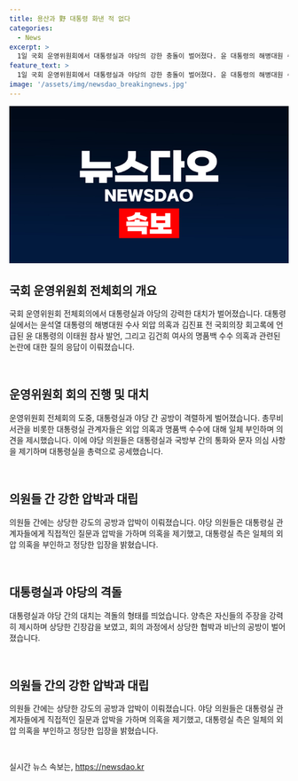 ```yaml
---
title: 용산과 野 대통령 화낸 적 없다
categories:
  - News
excerpt: >
  1일 국회 운영위원회에서 대통령실과 야당의 강한 충돌이 벌어졌다. 윤 대통령의 해병대원 수사 외압 의혹과 이태원 참사 발언, 명품백 수수 의혹에 대한 토론이 치열하게 진행되었으며, 대통령실의 참모와 야당 의원들 간에 강한 고성과 삿대질이 이뤄졌다. 대통령실은 외압 의혹을 부인하고, 명품백 관련하여는 녹취와 촬영을 비판했으며, 회의에서 여야 간 강한 갈등이 빚어졌다. 야당 의원들은 통화와 문자 교환에 대한 의구심을 피력했고, 대통령실은 이를 부정하며 갈등을 격화시켰다.
feature_text: >
  1일 국회 운영위원회에서 대통령실과 야당의 강한 충돌이 벌어졌다. 윤 대통령의 해병대원 수사 외압 의혹과 이태원 참사 발언, 명품백 수수 의혹에 대한 토론이 치열하게 진행되었으며, 대통령실의 참모와 야당 의원들 간에 강한 고성과 삿대질이 이뤄졌다. 대통령실은 외압 의혹을 부인하고, 명품백 관련하여는 녹취와 촬영을 비판했으며, 회의에서 여야 간 강한 갈등이 빚어졌다. 야당 의원들은 통화와 문자 교환에 대한 의구심을 피력했고, 대통령실은 이를 부정하며 갈등을 격화시켰다.
image: '/assets/img/newsdao_breakingnews.jpg'
---
```


<p><img src="/assets/img/newsdao_breakingnews.jpg" alt="pcversion 속보" /></p>

<h2 data-ke-size="size26">국회 운영위원회 전체회의 개요</h2>

<p>국회 운영위원회 전체회의에서 대통령실과 야당의 강력한 대치가 벌어졌습니다. 대통령실에서는 윤석열 대통령의 해병대원 수사 외압 의혹과 김진표 전 국회의장 회고록에 언급된 윤 대통령의 이태원 참사 발언, 그리고 김건희 여사의 명품백 수수 의혹과 관련된 논란에 대한 질의 응답이 이뤄졌습니다.</p>

<p data-ke-size="size16">&nbsp;</p>

<h2 data-ke-size="size26">운영위원회 회의 진행 및 대치</h2>

<p>운영위원회 전체회의 도중, 대통령실과 야당 간 공방이 격렬하게 벌어졌습니다. 총무비서관을 비롯한 대통령실 관계자들은 외압 의혹과 명품백 수수에 대해 일체 부인하며 의견을 제시했습니다. 이에 야당 의원들은 대통령실과 국방부 간의 통화와 문자 의심 사항을 제기하며 대통령실을 총력으로 공세했습니다.</p>

<p data-ke-size="size16">&nbsp;</p>

<h2 data-ke-size="size26">의원들 간 강한 압박과 대립</h2>

<p>의원들 간에는 상당한 강도의 공방과 압박이 이뤄졌습니다. 야당 의원들은 대통령실 관계자들에게 직접적인 질문과 압박을 가하며 의혹을 제기했고, 대통령실 측은 일체의 외압 의혹을 부인하고 정당한 입장을 밝혔습니다.</p>

<p data-ke-size="size16">&nbsp;</p>

<h2 data-ke-size="size26">대통령실과 야당의 격돌</h2>

<p>대통령실과 야당 간의 대치는 격돌의 형태를 띄었습니다. 양측은 자신들의 주장을 강력히 제시하며 상당한 긴장감을 보였고, 회의 과정에서 상당한 협박과 비난의 공방이 벌어졌습니다.</p>

<p data-ke-size="size16">&nbsp;</p>

<h2 data-ke-size="size26">의원들 간의 강한 압박과 대립</h2>

<p>의원들 간에는 상당한 강도의 공방과 압박이 이뤄졌습니다. 야당 의원들은 대통령실 관계자들에게 직접적인 질문과 압박을 가하며 의혹을 제기했고, 대통령실 측은 일체의 외압 의혹을 부인하고 정당한 입장을 밝혔습니다.</p>

<p data-ke-size="size16">&nbsp;</p>
실시간 뉴스 속보는, <a href="https://newsdao.kr" rel="dofollow">https://newsdao.kr</a>


